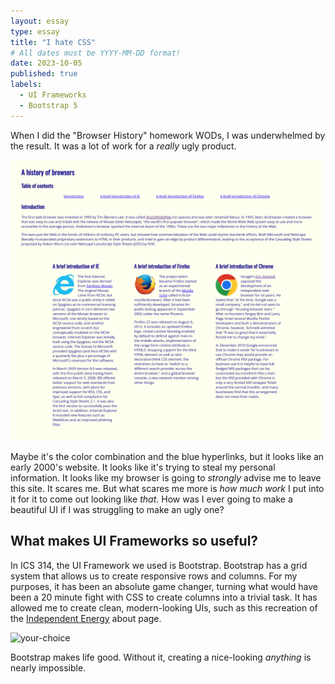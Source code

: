 ```yaml
---
layout: essay
type: essay
title: "I hate CSS"
# All dates must be YYYY-MM-DD format!
date: 2023-10-05
published: true
labels:
  - UI Frameworks
  - Bootstrap 5
---
```


When I did the "Browser History" homework WODs, I was underwhelmed by the result. It was a lot of work for a _really_ ugly product. 

<div class="text-center p-4">
    <img width="500px" src="../img/screencapture-localhost-63342-browserhistory-index-html-2023-10-05-15_58_48.png" class="img-thumbnail"  alt="browser-history">
</div>

Maybe it's the color combination and the blue hyperlinks, but it looks like an early 2000's website. It looks like it's trying to steal my personal information. It looks like my browser is going to _strongly_ advise me to leave this site. It scares me. But what scares me more is _how much work_ I put into it for it to come out looking like _that_. How was I ever going to make a beautiful UI if I was struggling to make an ugly one?

## What makes UI Frameworks so useful?

In ICS 314, the UI Framework we used is Bootstrap. Bootstrap has a grid system that allows us to create responsive rows and columns. For my purposes, it has been an absolute game changer, turning what would have been a 20 minute fight with CSS to create columns into a trivial task. It has allowed me to create clean, modern-looking UIs, such as this recreation of the <a href="https://independentenergyhawaii.com">Independent Energy</a> about page.

<div class="p-4">
    <img width="500px" src="../img/ie-cropped" class="img-thumbnail"  alt="your-choice">
</div>

Bootstrap makes life good. Without it, creating a nice-looking _anything_ is nearly impossible. 
